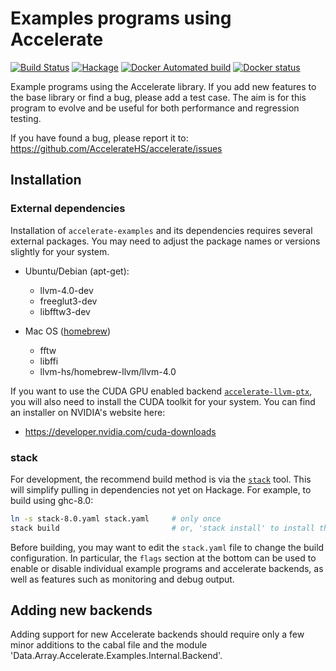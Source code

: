 Examples programs using Accelerate
==================================

[![Build Status](https://travis-ci.org/AccelerateHS/accelerate-examples.svg?branch=master)](https://travis-ci.org/AccelerateHS/accelerate-examples)
[![Hackage](https://img.shields.io/hackage/v/accelerate-examples.svg)](https://hackage.haskell.org/package/accelerate-examples)
[![Docker Automated build](https://img.shields.io/docker/automated/tmcdonell/accelerate-examples.svg)](https://hub.docker.com/r/tmcdonell/accelerate-examples/)
[![Docker status](https://images.microbadger.com/badges/image/tmcdonell/accelerate-examples.svg)](https://microbadger.com/images/tmcdonell/accelerate-examples)

Example programs using the Accelerate library. If you add new features to the
base library or find a bug, please add a test case. The aim is for this program
to evolve and be useful for both performance and regression testing.

If you have found a bug, please report it to:
https://github.com/AccelerateHS/accelerate/issues


Installation
------------

### External dependencies

Installation of `accelerate-examples` and its dependencies requires several
external packages. You may need to adjust the package names or versions slightly
for your system.

  * Ubuntu/Debian (apt-get):
    - llvm-4.0-dev
    - freeglut3-dev
    - libfftw3-dev

  * Mac OS ([homebrew](http://brew.sh/index.html))
    - fftw
    - libffi
    - llvm-hs/homebrew-llvm/llvm-4.0

If you want to use the CUDA GPU enabled backend
[`accelerate-llvm-ptx`](https://github.com/AccelerateHS/accelerate-llvm), you
will also need to install the CUDA toolkit for your system. You can find an
installer on NVIDIA's website here:

  * https://developer.nvidia.com/cuda-downloads


### stack

For development, the recommend build method is via the
[`stack`](http://haskellstack.org) tool. This will simplify pulling in
dependencies not yet on Hackage. For example, to build using ghc-8.0:

```bash
ln -s stack-8.0.yaml stack.yaml     # only once
stack build                         # or, 'stack install' to install the executables globally
```

Before building, you may want to edit the `stack.yaml` file to change the build
configuration. In particular, the `flags` section at the bottom can be used to
enable or disable individual example programs and accelerate backends, as well
as features such as monitoring and debug output.


Adding new backends
-------------------

Adding support for new Accelerate backends should require only a few minor
additions to the cabal file and the module
'Data.Array.Accelerate.Examples.Internal.Backend'. 


